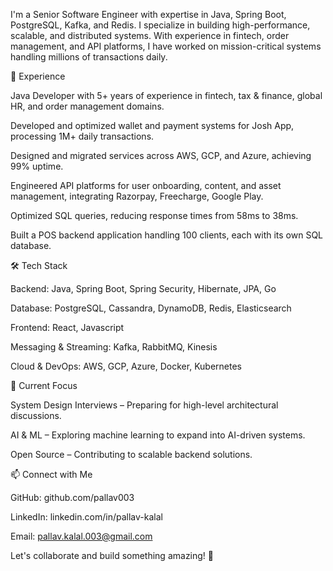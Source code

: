 I'm a Senior Software Engineer with expertise in Java, Spring Boot, PostgreSQL, Kafka, and Redis. I specialize in building high-performance, scalable, and distributed systems. With experience in fintech, order management, and API platforms, I have worked on mission-critical systems handling millions of transactions daily.

💼 Experience

Java Developer with 5+ years of experience in fintech, tax & finance, global HR, and order management domains.

Developed and optimized wallet and payment systems for Josh App, processing 1M+ daily transactions.

Designed and migrated services across AWS, GCP, and Azure, achieving 99% uptime.

Engineered API platforms for user onboarding, content, and asset management, integrating Razorpay, Freecharge, Google Play.

Optimized SQL queries, reducing response times from 58ms to 38ms.

Built a POS backend application handling 100 clients, each with its own SQL database.

🛠️ Tech Stack

Backend: Java, Spring Boot, Spring Security, Hibernate, JPA, Go

Database: PostgreSQL, Cassandra, DynamoDB, Redis, Elasticsearch

Frontend: React, Javascript

Messaging & Streaming: Kafka, RabbitMQ, Kinesis

Cloud & DevOps: AWS, GCP, Azure, Docker, Kubernetes

📌 Current Focus

System Design Interviews – Preparing for high-level architectural discussions.

AI & ML – Exploring machine learning to expand into AI-driven systems.

Open Source – Contributing to scalable backend solutions.

📫 Connect with Me

GitHub: github.com/pallav003

LinkedIn: linkedin.com/in/pallav-kalal

Email: pallav.kalal.003@gmail.com

Let's collaborate and build something amazing! 🚀

